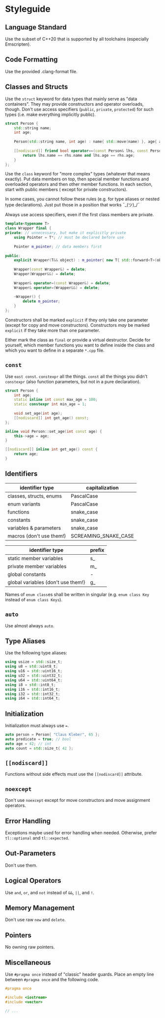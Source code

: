 # Styleguide

## Language Standard
Use the subset of C++20 that is supported by all toolchains (especially Emscripten).

## Code Formatting
Use the provided .clang-format file.

## Classes and Structs
Use the `struct` keyword for data types that mainly serve as "data containers". They may provide constructors and
operator overloads, though. Don't use access specifiers (`public`, `private`, `protected`) for such types (i.e. make
everything implicitly public).

```cpp
struct Person {
    std::string name;
    int age;
    
    Person(std::string name, int age) : name{ std::move(name) }, age{ age } { }
    
    [[nodiscard]] friend bool operator==(const Person& lhs, const Person& rhs) {
        return lhs.name == rhs.name and lhs.age == rhs.age;
    }
};
```

Use the `class` keyword for "more complex" types (whatever that means exactly). Put data members on top, then special
member functions and overloaded operators and then other member functions. In each section, start with public members (
except for private constructors).

In some cases, you cannot follow these rules (e.g. for type aliases or nested type declarations). Just put those in a
position that works ¯\_(ツ)_/¯

Always use access specifiers, even if the first class members are private.

```cpp
template<typename T>
class Wrapper final {
private: // unnecessary, but make it explicitly private
    using Pointer = T*; // must be declared before use
    
    Pointer m_pointer; // data members first
    
public:
    explicit Wrapper(T&& object) : m_pointer{ new T{ std::forward<T>(object) } } { }
    
    Wrapper(const Wrapper&) = delete;
    Wrapper(Wrapper&&) = delete;
    
    Wrapper& operator=(const Wrapper&) = delete;
    Wrapper& operator=(Wrapper&&) = delete;
    
    ~Wrapper() {
        delete m_pointer;
    }
};
```

Constructors shall be marked `explicit` if they only take one parameter (except for copy and move constructors).
Constructors *may* be marked `explicit` if they take more than one parameter.

Either mark the class as `final` or provide a virtual destructor.
Decide for yourself, which member functions you want to define inside the class and which you want to define in a
separate `*.cpp` file.

## `const`
Use `east const`. `constexpr` all the things. `const` all the things you didn't `constexpr` (also function parameters, but not in a pure declaration).

```cpp
struct Person {
    int age;
    static inline int const max_age = 100;
    static constexpr int min_age = 1;
    
    void set_age(int age);
    [[nodiscard]] int get_age() const;
};

inline void Person::set_age(int const age) {
    this->age = age;
}

[[nodiscard]] inline int get_age() const {
    return age;
} 
```

## Identifiers
| identifier type          | capitalization       |
|--------------------------|----------------------|
| classes, structs, enums  | PascalCase           |
| enum variants            | PascalCase           |
| functions                | snake_case           |
| constants                | snake_case           |
| variables & parameters   | snake_case           |
| macros (don't use them!) | SCREAMING_SNAKE_CASE |


| identifier type                    | prefix |
|------------------------------------|--------|
| static member variables            | s_     |
| private member variables           | m_     |
| global constants                   | -      |
| global variables (don't use them!) | g_     |

Names of `enum class`es shall be written in singular (e.g. `enum class Key` instead of `enum class Keys`).

## `auto`
Use almost always `auto`.

## Type Aliases
Use the following type aliases:
```cpp
using usize = std::size_t;
using u8 = std::uint8_t;
using u16 = std::uint16_t;
using u32 = std::uint32_t;
using u64 = std::uint64_t;
using i8 = std::int8_t;
using i16 = std::int16_t;
using i32 = std::int32_t;
using i64 = std::int64_t;
```

## Initialization
Initialization must always use `=`.
```cpp
auto person = Person{ "Claus Kleber", 65 };
auto predicate = true; // bool
auto age = 42; // int
auto count = std::size_t{ 42 };
```

## `[[nodiscard]]`
Functions without side effects must use the `[[nodiscard]]` attribute.

## `noexcept`
Don't use `noexcept` except for move constructors and move assignment operators.

## Error Handling
Exceptions maybe used for error handling when needed. Otherwise, prefer `tl::optional` and `tl::expected`.

## Out-Parameters
Don't use them.

## Logical Operators
Use `and`, `or`, and `not` instead of `&&`, `||`, and `!`.

## Memory Management
Don't use raw `new` and `delete`.

## Pointers
No owning raw pointers.

## Miscellaneous

Use `#pragma once` instead of "classic" header guards. Place an empty line between `#pragma once` and the following
code.

```cpp
#pragma once

#include <iostream>
#include <vector>

// ...
```
